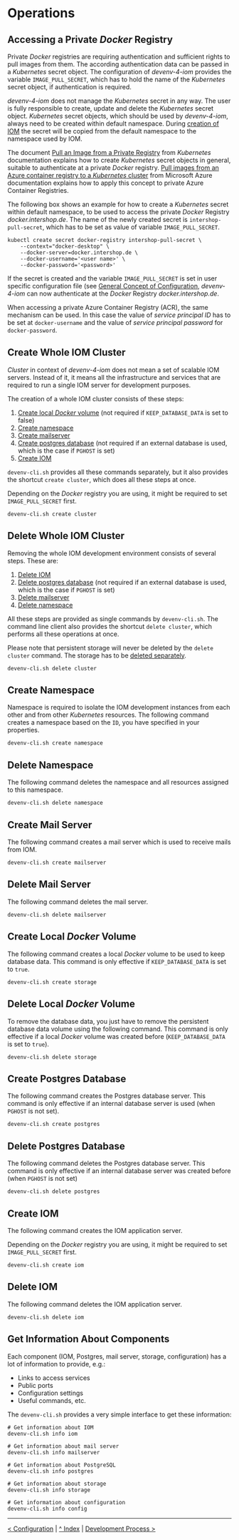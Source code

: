 
# Operations
## <a name="private_docker_registry"/>Accessing a Private _Docker_ Registry

Private _Docker_ registries are requiring authentication and sufficient rights to pull images from them. The according authentication data can be passed in a _Kubernetes_ secret object. The configuration of _devenv-4-iom_ provides the variable `IMAGE_PULL_SECRET`, which has to hold the name of the _Kubernetes_ secret object, if authentication is required.

_devenv-4-iom_ does not manage the _Kubernetes_ secret in any way. The user is fully responsible to create, update and delete the _Kubernetes_ secret object. _Kubernetes_ secret objects, which should be used by _devenv-4-iom_, always need to be created within default namespace. During [creation of IOM](#create_iom) the secret will be copied from the default namespace to the namespace used by IOM.

The document [Pull an Image from a Private Registry](https://kubernetes.io/docs/tasks/configure-pod-container/pull-image-private-registry/) from _Kubernetes_ documentation explains how to create _Kubernetes_ secret objects in general, suitable to authenticate at a private _Docker_ registry. [Pull images from an Azure container registry to a _Kubernetes_ cluster](https://docs.microsoft.com/en-us/azure/container-registry/container-registry-auth-kubernetes) from Microsoft Azure documentation explains how to apply this concept to private Azure Container Registries.

The following box shows an example for how to create a _Kubernetes_ secret within default namespace, to be used to access the private _Docker_ Registry _docker.intershop.de_. The name of the newly created secret is `intershop-pull-secret`, which has to be set as value of variable `IMAGE_PULL_SECRET`.

    kubectl create secret docker-registry intershop-pull-secret \
        --context="docker-desktop" \
        --docker-server=docker.intershop.de \
        --docker-username='<user name>' \
        --docker-password='<password>'

If the secret is created and the variable `IMAGE_PULL_SECRET` is set in user specific configuration file (see [General Concept of Configuration](02_configuration.md#concept_config), _devenv-4-iom_ can now authenticate at the _Docker_ Registry _docker.intershop.de_.

When accessing a private Azure Container Registry (ACR), the same mechanism can be used. In this case the value of _service principal ID_ has to be set at `docker-username` and the value of _service principal password_ for `docker-password`.

## <a name="create_cluster"/>Create Whole IOM Cluster

_Cluster_ in context of _devenv-4-iom_ does not mean a set of scalable IOM servers. Instead of it, it means all the infrastructure and services that are required to run a single IOM server for development purposes.

The creation of a whole IOM cluster consists of these steps:

1. [Create local _Docker_ volume](#create_storage) (not required if `KEEP_DATABASE_DATA` is set to false)
1. [Create namespace](#create_namespace)
1. [Create mailserver](#create_mailserver)
1. [Create postgres database](#create_postgres) (not required if an external database is used, which is the case if `PGHOST` is set)
1. [Create IOM](#create_iom)

`devenv-cli.sh` provides all these commands separately, but it also provides the shortcut `create cluster`, which does all these steps at once.

Depending on the _Docker_ registry you are using, it might be required to set `IMAGE_PULL_SECRET` first.

    devenv-cli.sh create cluster

## <a name="delete_cluster"/>Delete Whole IOM Cluster

Removing the whole IOM development environment consists of several steps. These are:

1. [Delete IOM](#delete_iom)
1. [Delete postgres database](#delete_postgres) (not required if an external database is used, which is the case if `PGHOST` is set)
1. [Delete mailserver](#delete_mailserver)
1. [Delete namespace](#delete_namespace)

All these steps are provided as single commands by `devenv-cli.sh`. The command line client also provides the shortcut `delete cluster`, which performs all these operations at once.

Please note that persistent storage will never be deleted by the `delete cluster` command. The storage has to be [deleted separately](#delete_storage).

    devenv-cli.sh delete cluster

## <a name="create_namespace"/>Create Namespace

Namespace is required to isolate the IOM development instances from each other and from other _Kubernetes_ resources. The following command creates a namespace based on the `ID`, you have specified in your properties.

    devenv-cli.sh create namespace

## <a name="delete_namespace"/>Delete Namespace

The following command deletes the namespace and all resources assigned to this namespace.

    devenv-cli.sh delete namespace

## <a name="create_mailserver"/>Create Mail Server

The following command creates a mail server which is used to receive mails from IOM.

    devenv-cli.sh create mailserver

## <a name="delete_mailserver"/>Delete Mail Server

The following command deletes the mail server.

    devenv-cli.sh delete mailserver

## <a name="create_storage"/>Create Local _Docker_ Volume

The following command creates a local _Docker_ volume to be used to keep database data. This command is only effective if `KEEP_DATABASE_DATA` is set to `true`.

    devenv-cli.sh create storage
    
## <a name="delete_storage"/>Delete Local _Docker_ Volume

To remove the database data, you just have to remove the persistent database data volume using the following command. This command is only effective if a local _Docker_ volume was created before (`KEEP_DATABASE_DATA` is set to `true`).

    devenv-cli.sh delete storage

## <a name="create_postgres"/>Create Postgres Database

The following command creates the Postgres database server. This command is only effective if an internal database server is used (when `PGHOST` is not set).

    devenv-cli.sh create postgres

## <a name="delete_postgres"/>Delete Postgres Database

The following command deletes the Postgres database server. This command is only effective if an internal database server was created before (when `PGHOST` is not set)

    devenv-cli.sh delete postgres

## <a name="create_iom"/>Create IOM

The following command creates the IOM application server.

Depending on the _Docker_ registry you are using, it might be required to set `IMAGE_PULL_SECRET` first.

    devenv-cli.sh create iom

## <a name="delete_iom"/>Delete IOM

The following command deletes the IOM application server.

    devenv-cli.sh delete iom

## Get Information About Components

Each component (IOM, Postgres, mail server, storage, configuration) has a lot of information to provide, e.g.:

* Links to access services
* Public ports
* Configuration settings
* Useful commands, etc.

The `devenv-cli.sh` provides a very simple interface to get these information:

    # Get information about IOM 
    devenv-cli.sh info iom 
    
    # Get information about mail server 
    devenv-cli.sh info mailserver 
    
    # Get information about PostgreSQL 
    devenv-cli.sh info postgres 
    
    # Get information about storage 
    devenv-cli.sh info storage
    
    # Get information about configuration
    devenv-cli.sh info config
    
---
[< Configuration](02_configuration.md) | [^ Index](../README.md) | [Development Process >](04_development_process.md)